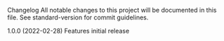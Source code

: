 Changelog
All notable changes to this project will be documented in this file. See standard-version for commit guidelines.

1.0.0 (2022-02-28)
Features
initial release